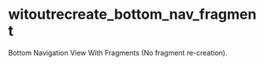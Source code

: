 # witoutrecreate_bottom_nav_fragment

Bottom Navigation View With Fragments (No fragment re-creation).
